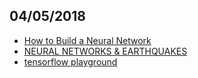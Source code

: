 ## 04/05/2018  

- [How to Build a Neural Network](https://stevenmiller888.github.io/mind-how-to-build-a-neural-network/)
- [NEURAL NETWORKS & EARTHQUAKES](https://www.mghpcc.org/neural-networks-earthquakes/)
- [tensorflow playground](https://playground.tensorflow.org/)  
